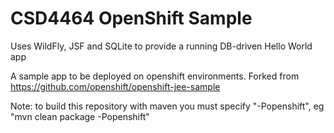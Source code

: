 # CSD4464 OpenShift Sample

Uses WildFly, JSF and SQLite to provide a running DB-driven Hello World app

A sample app to be deployed on openshift environments. Forked from https://github.com/openshift/openshift-jee-sample

Note: to build this repository with maven you must specify "-Popenshift", eg "mvn clean package -Popenshift"

